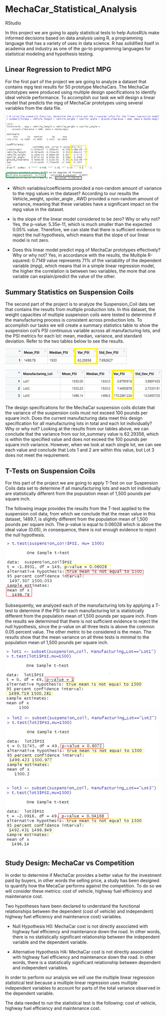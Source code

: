 # MechaCar_Statistical_Analysis
RStudio

In this project we are going to apply statistical tests to help AutosRUs make informed decisions based on data analysis using R, a programming language that has a variety of uses in data science. R has solidified itself in academia and industry as one of the go-to programming languages for statistical modeling and hypothesis testing. 



## Linear Regression to Predict MPG

For the first part of the project we are going to analyze a dataset that contains mpg test results for 50 prototype MechaCars. The MechaCar prototypes were produced using multiple design specifications to identify ideal vehicle performance. To accomplish our task we will  design a linear model that predicts the mpg of MechaCar prototypes using several variables from the data file. 


![LR_Formula.npg](https://github.com/ARobles127/MechaCar_Statistical_Analysis/blob/main/Images/LR_Formula.png)  

- Which variables/coefficients provided a non-random amount of variance to the mpg values in the dataset?
According to our results the Vehicle_weight, spoiler_angle , AWD  provided a non-random amount of variance, meaning that these variables have a significant impact on the mpg value in the dataset.

- Is the slope of the linear model considered to be zero? Why or why not?
Yes,  the p-value: 5.35e-11, which is much smaller than the expected  0.05% value. Therefore, we can state that there is sufficient evidence to reject the null hypothesis, which means that the slope of our linear model is not zero.

- Does this linear model predict mpg of MechaCar prototypes effectively? Why or why not?
Yes, in accordance with the results, the Multiple R-squared:  0.7149 value represents 71% of the variability of the dependent variable (mpg), which means that in a simple linear regression model, the higher the correlation is between two variables, the more that one variable can explain/predict the value of the other.



## Summary Statistics on Suspension Coils

The second part of the project is to analyze the Suspension_Coil data set that  contains the results from multiple production lots. In this dataset, the weight capacities of multiple suspension coils were tested to determine if the manufacturing process is consistent across production lots. To accomplish our tasks we will create a summary statistics table to show the suspension coil’s PSI continuous variable across all manufacturing lots, and the PSI metrics for each lot: mean, median, variance, and standard deviation. Refer to the two tables below to see the results.


![total_summary.png](https://github.com/ARobles127/MechaCar_Statistical_Analysis/blob/main/Images/total_summary.png) 


![lot_summary.png](https://github.com/ARobles127/MechaCar_Statistical_Analysis/blob/main/Images/lot_summary.png) 

The design specifications for the MechaCar suspension coils dictate that the variance of the suspension coils must not exceed 100 pounds per square inch. Does the current manufacturing data meet this design specification for all manufacturing lots in total and each lot individually? Why or why not?  Looking at the results from our tables above, we can conclude that the variance from our lot_summary value is 62.29356, which is within  the specified value and does not exceed the 100 pounds per square inch variance. However, when we look at each single lot, we can see each value and conclude  that Lots 1 and 2 are within this value, but Lot 3  does not meet the requirement.   



## T-Tests on Suspension Coils

For this part of the project we are going to apply T-Test on our Suspension Coils data set to determine if all manufacturing lots and each lot individually are statistically different from the population mean of 1,500 pounds per square inch.

The following image provides the results from the T-test applied to the suspension coil data, from which we conclude that the mean value in this dataset, 1489.7,  is slightly different from the population mean of 1,500 pounds per square inch. The p-value is equal to 0.06028 which is above the ideal value (0.05), in consequence, there is not enough evidence to reject the null hypothesis.  


![t_test1.png](https://github.com/ARobles127/MechaCar_Statistical_Analysis/blob/main/Images/t_test1.png)



Subsequently, we analyzed each of the manufacturing lots by applying a T-test to determine if the PSI for each manufacturing lot is statistically different from the population mean of 1,500 pounds per square inch. From the results we determined that there is not  sufficient evidence to reject the null hypothesis, since the p-value on all three tests is above  the common 0.05 percent value. The other metric to be considered is the  mean. The results show that the mean variance on all three tests is minimal to the population mean of 1,500 pounds per square inch.


![ttest_lot1.png](https://github.com/ARobles127/MechaCar_Statistical_Analysis/blob/main/Images/ttest_lot1.png)


![ttest_lot2.png](https://github.com/ARobles127/MechaCar_Statistical_Analysis/blob/main/Images/ttest_lot2.png)


![ttest_lot3.png](https://github.com/ARobles127/MechaCar_Statistical_Analysis/blob/main/Images/ttest_lot3.png)


## Study Design: MechaCar vs Competition

In order to determine if MechaCar provides a better value for the investment paid by buyers, in other words the selling price, a study has been designed to quantify how the MecaCar  performs against the competition. To do so we will consider these metrics: cost of vehicle, highway fuel efficiency and maintenance cost. 


Two hypotheses have  been declared to understand the functional relationships between the dependent (cost of vehicle) and independent( highway fuel efficiency and maintenance cost) variables. 

- Null Hypothesis H0: MechaCar cost is not directly associated with highway fuel efficiency and maintenance down the road. In other words, there is no statistically significant relationship between the independent variable and the dependent variable.

- Alternative Hypothesis HA: MechaCar cost is not directly associated with highway fuel efficiency and maintenance down the road. In other words, there is a statistically significant relationship between dependent and independent variables.


In order to perform our analysis we will use the multiple linear regression statistical test because a multiple linear regression uses multiple independent variables to account for parts of the total variance observed in the dependent variable.


The data  needed to run the statistical test is the following: cost of vehicle, highway fuel efficiency and maintenance cost.

